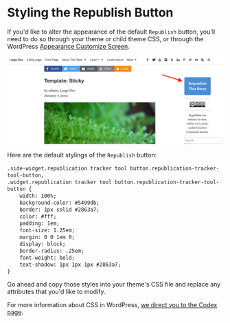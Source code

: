 # Styling the Republish Button

If you'd like to alter the appearance of the default `Republish` button, you'll need to do so through your theme or child theme CSS, or through the WordPress [Appearance Customize Screen](https://codex.wordpress.org/Appearance_Customize_Screen).

![default republish button](img/default-republish-button.png)

Here are the default stylings of the `Republish` button:

```
.side-widget.republication tracker tool button.republication-tracker-tool-button, 
.widget.republication tracker tool button.republication-tracker-tool-button {
    width: 100%;
    background-color: #5499db;
    border: 1px solid #2863a7;
    color: #fff;
    padding: 1em;
    font-size: 1.25em;
    margin: 0 0 1em 0;
    display: block;
    border-radius: .25em;
    font-weight: bold;
    text-shadow: 1px 1px 1px #2863a7;
}
```

Go ahead and copy those styles into your theme's CSS file and replace any attributes that you'd like to modify.

For more information about CSS in WordPress, [we direct you to the Codex page](https://codex.wordpress.org/CSS).
